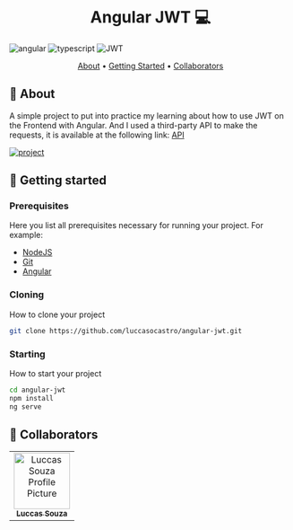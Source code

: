 [TYPESCRIPT__BADGE]: https://img.shields.io/badge/typescript-D4FAFF?style=for-the-badge&logo=typescript
[ANGULAR__BADGE]: https://img.shields.io/badge/Angular-red?style=for-the-badge&logo=angular
[JWT__BADGE]: https://img.shields.io/badge/JWT-black?style=for-the-badge&logo=jwt
[PROJECT__BADGE]: https://img.shields.io/badge/📱Visit_this_project-000?style=for-the-badge&logo=project
[PROJECT__URL]: https://github.com/luccasocastro/angular-jwt

<h1 align="center" style="font-weight: bold;">Angular JWT 💻</h1>

![angular][ANGULAR__BADGE]
![typescript][TYPESCRIPT__BADGE]
![JWT][JWT__BADGE]

<p align="center">
 <a href="#about">About</a> • 
 <a href="#started">Getting Started</a> • 
  <a href="#colab">Collaborators</a>
</p>

<h2 id="started">📌 About</h2>

A simple project to put into practice my learning about how to use JWT on the Frontend with Angular. And I used a third-party API to make the requests, it is available at the following link: <a href="https://freeapi.miniprojectideas.com/index.html">API</a>

[![project][PROJECT__BADGE]][PROJECT__URL]

<h2 id="started">🚀 Getting started</h2>

<h3>Prerequisites</h3>

Here you list all prerequisites necessary for running your project. For example:

- [NodeJS](https://nodejs.org/en/download)
- [Git](https://git-scm.com/)
- [Angular](https://angular.io/)

<h3>Cloning</h3>

How to clone your project

```bash
git clone https://github.com/luccasocastro/angular-jwt.git
```

<h3>Starting</h3>

How to start your project

```bash
cd angular-jwt
npm install
ng serve
```

<h2 id="colab">🤝 Collaborators</h2>

<table>
  <tr>
    <td align="center">
      <a href="#">
        <img src="https://avatars.githubusercontent.com/u/83096803?v=4" width="100px;" alt="Luccas Souza Profile Picture"/><br>
        <sub>
          <b>Luccas Souza</b>
        </sub>
      </a>
    </td>
  </tr>
</table>

